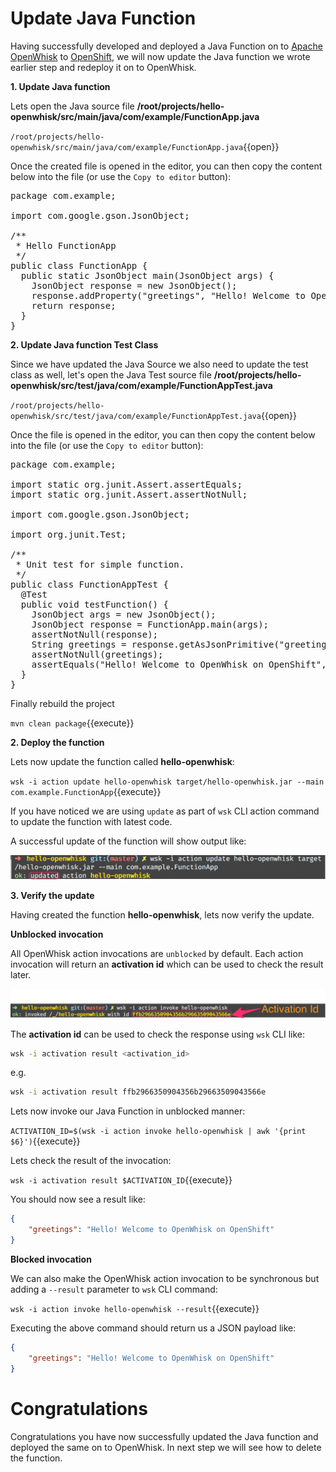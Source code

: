 # Update Java Function

Having successfully developed and deployed a Java Function on to [Apache OpenWhisk](https://openwhisk.apache.org/) to [OpenShift](https://openshift.com), we will now update the Java function we wrote earlier step and redeploy it on to OpenWhisk.

**1. Update Java function**

Lets open the Java source file **/root/projects/hello-openwhisk/src/main/java/com/example/FunctionApp.java**

``/root/projects/hello-openwhisk/src/main/java/com/example/FunctionApp.java``{{open}}

Once the created file is opened in the editor, you can then copy the content below into the file (or use the `Copy to editor` button):

<pre class="file" data-filename="/root/projects/hello-openwhisk/src/main/java/com/example/FunctionApp.java" data-target="replace">
package com.example;

import com.google.gson.JsonObject;

/**
 * Hello FunctionApp
 */
public class FunctionApp {
  public static JsonObject main(JsonObject args) {
    JsonObject response = new JsonObject();
    response.addProperty("greetings", "Hello! Welcome to OpenWhisk on OpenShift");
    return response;
  }
}
</pre>

**2. Update Java function Test Class**

Since we have updated the Java Source we also need to update the test class as well, let's open the Java Test source file **/root/projects/hello-openwhisk/src/test/java/com/example/FunctionAppTest.java**

``/root/projects/hello-openwhisk/src/test/java/com/example/FunctionAppTest.java``{{open}}

Once the file is opened in the editor, you can then copy the content below into the file (or use the `Copy to editor` button):

<pre class="file" data-filename="/root/projects/hello-openwhisk/src/test/java/com/example/FunctionAppTest.java" data-target="replace">
package com.example;

import static org.junit.Assert.assertEquals;
import static org.junit.Assert.assertNotNull;

import com.google.gson.JsonObject;

import org.junit.Test;

/**
 * Unit test for simple function.
 */
public class FunctionAppTest {
  @Test
  public void testFunction() {
    JsonObject args = new JsonObject();
    JsonObject response = FunctionApp.main(args);
    assertNotNull(response);
    String greetings = response.getAsJsonPrimitive("greetings").getAsString();
    assertNotNull(greetings);
    assertEquals("Hello! Welcome to OpenWhisk on OpenShift", greetings);
  }
}
</pre>

Finally rebuild the project 

``mvn clean package``{{execute}}

**2. Deploy the function**

Lets now update the function called **hello-openwhisk**:

``wsk -i action update hello-openwhisk target/hello-openwhisk.jar --main com.example.FunctionApp``{{execute}}

If you have noticed we are using `update` as part of `wsk` CLI action command to update the function with latest code.

A successful update of the function will show output like:

![Updated Action](../assets/ow_action_update_result.png)

**3. Verify the update**

Having created the function **hello-openwhisk**, lets now verify the update.

**Unblocked invocation**

All OpenWhisk action invocations are `unblocked` by default.  Each action invocation will return an **activation id** which can be used to check the result later.

![Action Activation ID](../assets/ow_action_with_activation_id.png)

The **activation id** can be used to  check the response using `wsk` CLI like:

```sh
wsk -i activation result <activation_id>
```

e.g. 

```sh
wsk -i activation result ffb2966350904356b29663509043566e
```

Lets now invoke our Java Function in unblocked manner:

``ACTIVATION_ID=$(wsk -i action invoke hello-openwhisk | awk '{print $6}')``{{execute}}

Lets check the result of the invocation:

``wsk -i activation result $ACTIVATION_ID``{{execute}}

You should now see a result like:

```json
{
    "greetings": "Hello! Welcome to OpenWhisk on OpenShift"
}
```

**Blocked invocation**

We can also make the OpenWhisk action invocation to be synchronous but adding a `--result` parameter to `wsk` CLI command: 

``wsk -i action invoke hello-openwhisk --result``{{execute}}

Executing the above command should return us a JSON payload like:

```json
{
    "greetings": "Hello! Welcome to OpenWhisk on OpenShift"
}
```

# Congratulations

Congratulations you have now successfully updated the Java function and deployed the same on to OpenWhisk.   In next step we will see how to delete the function.